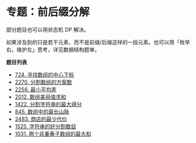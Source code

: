 # 专题：前后缀分解

部分题目也可以用状态机 DP 解决。

如果涉及到的只是若干元素，而不是前缀/后缀这样的一段元素。也可以用「枚举右，维护左」思考，详见数据结构题单。

**题目列表**

- [724. 寻找数组的中心下标](https://leetcode.cn/problems/find-pivot-index/description/)
- [2270. 分割数组的方案数](https://leetcode.cn/problems/number-of-ways-to-split-array/description/)
- [2256. 最小平均差](https://leetcode.cn/problems/minimum-average-difference/description/)
- [2012. 数组美丽值求和](https://leetcode.cn/problems/sum-of-beauty-in-the-array/description/)
- [1422. 分割字符串的最大得分](https://leetcode.cn/problems/maximum-score-after-splitting-a-string/description/)
- [845. 数组中的最长山脉](https://leetcode.cn/problems/longest-mountain-in-array/description/)
- [2483. 商店的最少代价](https://leetcode.cn/problems/minimum-penalty-for-a-shop/description/)
- [1525. 字符串的好分割数目](https://leetcode.cn/problems/number-of-good-ways-to-split-a-string/description/)
- [1031. 两个非重叠子数组的最大和](https://leetcode.cn/problems/maximum-sum-of-two-non-overlapping-subarrays/description/)
